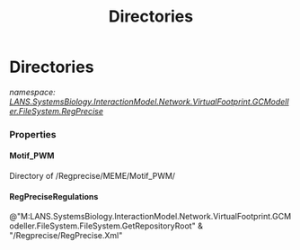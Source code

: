 ﻿---
title: Directories
---

# Directories
_namespace: [LANS.SystemsBiology.InteractionModel.Network.VirtualFootprint.GCModeller.FileSystem.RegPrecise](N-LANS.SystemsBiology.InteractionModel.Network.VirtualFootprint.GCModeller.FileSystem.RegPrecise.html)_






### Properties

#### Motif_PWM
Directory of /Regprecise/MEME/Motif_PWM/
#### RegPreciseRegulations
@"M:LANS.SystemsBiology.InteractionModel.Network.VirtualFootprint.GCModeller.FileSystem.FileSystem.GetRepositoryRoot" & "/Regprecise/RegPrecise.Xml"
